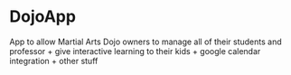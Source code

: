 # DojoApp
App to allow Martial Arts Dojo owners to manage all of their students and professor + give interactive learning to their kids + google calendar integration + other stuff
